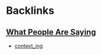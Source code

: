 
# Backlinks
## [What People Are Saying](<What People Are Saying.md>)
- [context_ing](<context_ing.md>)

